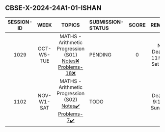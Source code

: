 ## CBSE-X-2024-24A1-01-ISHAN

| **SESSION-ID** |  **WEEK** | **TOPICS**                        | **SUBMISSION-STATUS** | **SCORE** | **REMARKS** |
|:--------------:|:------------:|:--------------------:|:------------------------------------|:----------:|:----------:|
| 1029       | OCT-W5-TUE   | MATHS - Arithmetic Progression (S01) [Notes❌]() [Problems-18❌]()   | PENDING  | 0 | New Deadline: 11:59 PM Sat 2 Nov |
| 1102       | NOV-W1-SAT   | MATHS - Arithmetic Progression (S02) [Notes✔️]() [Problems-7✔️]()   | TODO  | | Deadline: 9:15 AM Sun 3 Nov |

